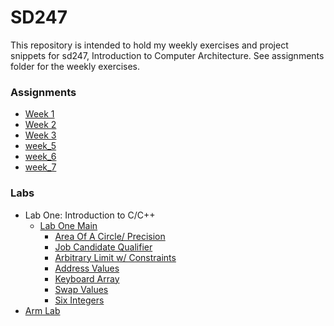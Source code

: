 # SD247

This repository is intended to hold my weekly exercises and project snippets for sd247, Introduction to Computer Architecture. See assignments folder for the weekly exercises.

### Assignments
- [Week 1](assignments/week_1.md)
- [Week 2](assignments/week_2.md)
- [Week 3](assignments/week_3.md)
- [week_5](assignments/week_5.md)
- [week_6](assignments/week_6.md)
- [week_7](assignments/week_7.md)

### Labs
- Lab One: Introduction to C/C++
  - [Lab One Main](labs/One/labOneMain.cpp)
    - [Area Of A Circle/ Precision](labs/One/CircleArea.cpp)
    - [Job Candidate Qualifier](labs/One/JobCandidate.cpp)
    - [Arbitrary Limit w/ Constraints](labs/One/arbitraryLimit.cpp)
    - [Address Values](labs/One/AddressValue.c)
    - [Keyboard Array](labs/One/KeyboardArray.cpp)
    - [Swap Values](labs/One/SwapValues.cpp)
    - [Six Integers](labs/One/SixIntegers.c)
- [Arm Lab](labs/Arm/Arm_Lab.md)